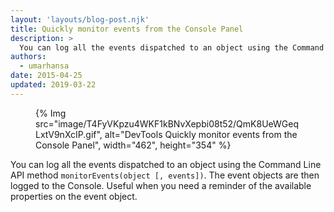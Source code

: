 ```yaml
---
layout: 'layouts/blog-post.njk'
title: Quickly monitor events from the Console Panel
description: >
  You can log all the events dispatched to an object using the Command Line API method monitorEvents(object [, events]).
authors:
  - umarhansa
date: 2015-04-25
updated: 2019-03-22 
---
```



<figure>
{% Img src="image/T4FyVKpzu4WKF1kBNvXepbi08t52/QmK8UeWGeqLxtV9nXcIP.gif", alt="DevTools Quickly monitor events from the Console Panel", width="462", height="354" %}
</figure>

You can log all the events dispatched to an object using the Command Line API method `monitorEvents(object [, events])`. The event objects are then logged to the Console. Useful when you need a reminder of the available properties on the event object.


